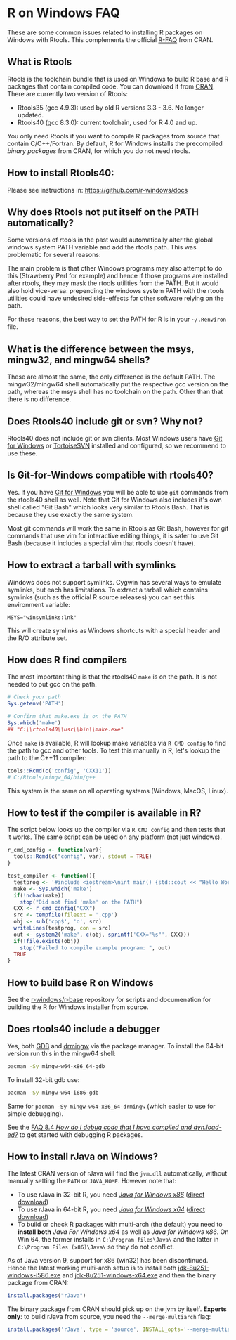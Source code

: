 # R on Windows FAQ

These are some common issues related to installing R packages on Windows with Rtools. This complements the official [R-FAQ](https://cran.r-project.org/doc/FAQ/R-FAQ.html) from CRAN.


## What is Rtools

Rtools is the toolchain bundle that is used on Windows to build R base and R packages that contain compiled code. You can download it from [CRAN](https://cran.r-project.org/bin/windows/Rtools/). There are currently two version of Rtools:

 - Rtools35 (gcc 4.9.3): used by old R versions 3.3 - 3.6. No longer updated.
 - Rtools40 (gcc 8.3.0): current toolchain, used for R 4.0 and up.

You only need Rtools if you want to compile R packages from source that contain C/C++/Fortran. By default, R for Windows installs the precompiled _binary packages_ from CRAN, for which you do not need rtools.

## How to install Rtools40:

Please see instructions in: https://github.com/r-windows/docs


## Why does Rtools not put itself on the PATH automatically?

Some versions of rtools in the past would automatically alter the global windows system PATH variable and add the rtools path. This was problematic for several reasons:

The main problem is that other Windows programs may also attempt to do this (Strawberry Perl for example) and hence if those programs are installed after rtools, they may mask the rtools utilities from the PATH. But it would also hold vice-versa: prepending the windows system PATH with the rtools utilities could have undesired side-effects for other software relying on the path.

For these reasons, the best way to set the PATH for R is in your `~/.Renviron` file.


## What is the difference between the msys, mingw32, and mingw64 shells?

These are almost the same, the only difference is the default PATH. The mingw32/mingw64 shell automatically put the respective gcc version on the path, whereas the msys shell has no toolchain on the path. Other than that there is no difference.


## Does Rtools40 include git or svn? Why not?

Rtools40 does not include git or svn clients. Most Windows users have [Git for Windows](https://git-scm.com/download/win) or [TortoiseSVN](https://tortoisesvn.net/) installed and configured, so we recommend to use these.


## Is Git-for-Windows compatible with rtools40?

Yes. If you have [Git for Windows](https://git-scm.com/download/win) you will be able to use `git` commands from the rtools40 shell as well. Note that Git for Windows also includes it's own shell called "Git Bash" which looks very similar to Rtools Bash. That is because they use exactly the same system.

Most git commands will work the same in Rtools as Git Bash, however for git commands that use vim for interactive editing things, it is safer to use Git Bash (because it includes a special vim that rtools doesn't have).


## How to extract a tarball with symlinks

Windows does not support symlinks. Cygwin has several ways to emulate symlinks, but each has limitations. To extract a tarball which contains symlinks (such as the official R source releases) you can set this environment variable: 

```
MSYS="winsymlinks:lnk"
```

This will create symlinks as Windows shortcuts with a special header and the R/O attribute set.


## How does R find compilers

The most important thing is that the rtools40 `make` is on the path. It is not needed to put gcc on the path.

```r
# Check your path
Sys.getenv('PATH')

# Confirm that make.exe is on the PATH
Sys.which('make')
## "C:\\rtools40\\usr\\bin\\make.exe"
```

Once `make` is available, R will lookup make variables via `R CMD config` to find the path to gcc and other tools. To test this manually in R, let's lookup the path to the C++11 compiler:

```r
tools::Rcmd(c('config', 'CXX11'))
# C:/Rtools/mingw_64/bin/g++
```

This system is the same on all operating systems (Windows, MacOS, Linux).


## How to test if the compiler is available in R?

The script below looks up the compiler via `R CMD config` and then tests that it works. The same script can be used on any platform (not just windows).

```r
r_cmd_config <- function(var){
  tools::Rcmd(c("config", var), stdout = TRUE)
}

test_compiler <- function(){
  testprog <- '#include <iostream>\nint main() {std::cout << "Hello World!";}'
  make <- Sys.which('make')
  if(!nchar(make))
    stop("Did not find 'make' on the PATH")
  CXX <- r_cmd_config("CXX")
  src <- tempfile(fileext = '.cpp')
  obj <- sub('cpp$', 'o', src)
  writeLines(testprog, con = src)
  out <- system2('make', c(obj, sprintf('CXX="%s"', CXX)))
  if(!file.exists(obj))
    stop("Failed to compile example program: ", out)
  TRUE
}
```

## How to build base R on Windows

See the [r-windows/r-base](https://github.com/r-windows/r-base) repository for scripts and documenation for building the R for Windows installer from source.


## Does rtools40 include a debugger

Yes, both [GDB](https://www.gnu.org/software/gdb/) and [drmingw](https://github.com/jrfonseca/drmingw) via the package manager. To install the 64-bit version run this in the mingw64 shell:

```sh
pacman -Sy mingw-w64-x86_64-gdb
```

To install 32-bit gdb use:

```sh
pacman -Sy mingw-w64-i686-gdb
```

Same for `pacman -Sy mingw-w64-x86_64-drmingw` (which easier to use for simple debugging).

See the [FAQ 8.4 *How do I debug code that I have compiled and dyn.load-ed?*](https://cran.r-project.org/bin/windows/base/rw-FAQ.html#How-do-I-debug-code-that-I-have-compiled-and-dyn_002eload_002ded_003f) to get started with debugging R packages.

## How to install rJava on Windows?

The latest CRAN version of rJava will find the `jvm.dll` automatically, without manually setting the `PATH` or `JAVA_HOME`. However note that:
 
 - To use rJava in 32-bit R, you need [_Java for Windows x86_](https://www.oracle.com/java/technologies/javase/javase-jdk8-downloads.html) ([direct download](https://github.com/portapps/untouched/releases/tag/oracle-jdk-8u251))
 - To use rJava in 64-bit R, you need [_Java for Windows x64_](https://www.oracle.com/java/technologies/javase/javase-jdk8-downloads.html) ([direct download](https://github.com/portapps/untouched/releases/tag/oracle-jdk-8u251))
 - To build or check R packages with multi-arch (the default) you need to  __install both__ _Java For Windows x64_ as well as _Java for Windows x86_. On Win 64, the former installs in `C:\Program files\Java\` and the latter in `C:\Program Files (x86)\Java\` so they do not conflict.

As of Java version 9, support for x86 (win32) has been discontinued. Hence the latest working multi-arch setup is to install both [jdk-8u251-windows-i586.exe](https://www.oracle.com/java/technologies/javase/javase-jdk8-downloads.html) and [jdk-8u251-windows-x64.exe](https://www.oracle.com/java/technologies/javase/javase-jdk8-downloads.html) and then the binary package from CRAN: 

```r
install.packages("rJava")
```

The binary package from CRAN should pick up on the jvm by itself. __Experts only__: to build rJava from source, you need the `--merge-multiarch` flag:

```r
install.packages('rJava', type = 'source', INSTALL_opts='--merge-multiarch')
```




